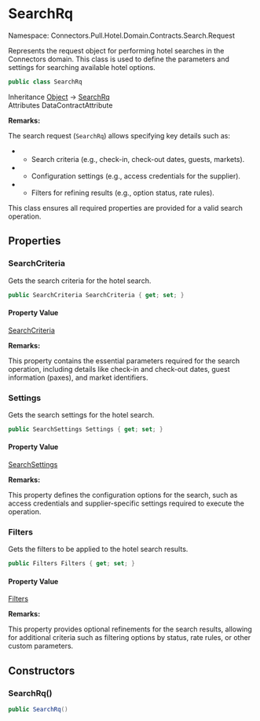 # SearchRq

Namespace: Connectors.Pull.Hotel.Domain.Contracts.Search.Request

Represents the request object for performing hotel searches in the Connectors domain.
 This class is used to define the parameters and settings for searching available hotel options.

```csharp
public class SearchRq
```

Inheritance [Object](https://docs.microsoft.com/en-us/dotnet/api/system.object) → [SearchRq](./connectors.pull.hotel.domain.contracts.search.request.searchrq)<br />
Attributes DataContractAttribute

**Remarks:**

The search request (`SearchRq`) allows specifying key details such as:

- - Search criteria (e.g., check-in, check-out dates, guests, markets).
- - Configuration settings (e.g., access credentials for the supplier).
- - Filters for refining results (e.g., option status, rate rules).

This class ensures all required properties are provided for a valid search operation.

## Properties

### **SearchCriteria**

Gets the search criteria for the hotel search.

```csharp
public SearchCriteria SearchCriteria { get; set; }
```

#### Property Value

[SearchCriteria](./connectors.pull.hotel.domain.contracts.search.request.searchcriteria)<br />

**Remarks:**

This property contains the essential parameters required for the search operation, 
 including details like check-in and check-out dates, guest information (paxes), and market identifiers.

### **Settings**

Gets the search settings for the hotel search.

```csharp
public SearchSettings Settings { get; set; }
```

#### Property Value

[SearchSettings](./connectors.pull.hotel.domain.contracts.search.request.searchsettings)<br />

**Remarks:**

This property defines the configuration options for the search, such as access credentials and 
 supplier-specific settings required to execute the operation.

### **Filters**

Gets the filters to be applied to the hotel search results.

```csharp
public Filters Filters { get; set; }
```

#### Property Value

[Filters](./connectors.pull.hotel.domain.contracts.search.request.filters)<br />

**Remarks:**

This property provides optional refinements for the search results, allowing for additional criteria 
 such as filtering options by status, rate rules, or other custom parameters.

## Constructors

### **SearchRq()**

```csharp
public SearchRq()
```
